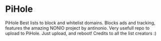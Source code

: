 # PiHole
PiHole Best lists to block and whitelist domains.
Blocks ads and tracking, features the amazing NONIO project by antinonio.
Very usefull repo to upload to PiHole.
Just upload, and reboot!
Credits to all the list creators :)
